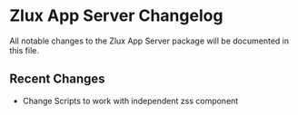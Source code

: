 # Zlux App Server Changelog

All notable changes to the Zlux App Server package will be documented in this file.

## Recent Changes

- Change Scripts to work with independent zss component